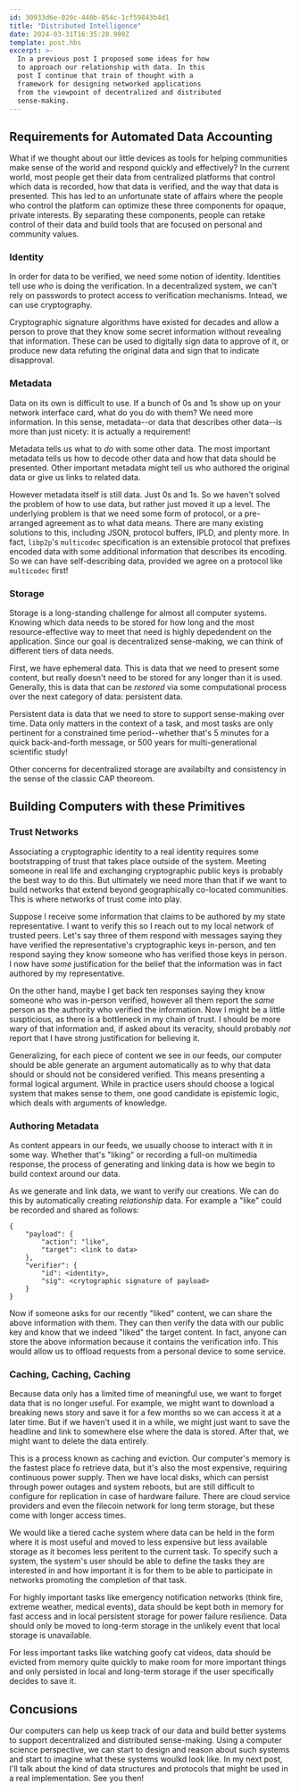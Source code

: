 ```yaml
---
id: 30933d6e-020c-440b-854c-1cf59843b4d1
title: "Distributed Intelligence"
date: 2024-03-31T16:35:28.990Z
template: post.hbs
excerpt: >-
  In a previous post I proposed some ideas for how
  to approach our relationship with data. In this
  post I continue that train of thought with a
  framework for designing networked applications
  from the viewpoint of decentralized and distributed
  sense-making.
---
```


## Requirements for Automated Data Accounting

What if we thought about our little devices as tools for
helping communities make sense of the world and respond
quickly and effectively? In the current world, most people
get their data from centralized platforms that control which
data is recorded, how that data is verified, and the way that
data is presented. This has led to an unfortunate state of
affairs where the people who control the platform can optimize
these three components for opaque, private interests. By 
separating these components, people can retake control of their
data and build tools that are focused on personal and community
values.

### Identity

In order for data to be verified, we need some notion of identity.
Identities tell use _who_ is doing the verification. In a
decentralized system, we can't rely on passwords to protect
access to verification mechanisms. Intead, we can use cryptography.

Cryptographic signature algorithms have existed for decades and
allow a person to prove that they know some secret information
without revealing that information. These can be used to digitally
sign data to approve of it, or produce new data refuting the
original data and sign that to indicate disapproval.

### Metadata

Data on its own is difficult to use. If a bunch of 0s and 1s show
up on your network interface card, what do you do with them? We
need more information. In this sense, metadata--or data that describes
other data--is more than just nicety: it is actually a requirement!

Metadata tells us what to _do_ with some other data. The most
important metadata tells us how to decode other data and how that
data should be presented. Other important metadata might tell us
who authored the original data or give us links to related data.

However metadata itself is still data. Just 0s and 1s. So we haven't
solved the problem of how to use data, but rather just moved it up a
level. The underlying problem is that we need some form of protocol,
or a pre-arranged agreement as to what data means. There are many
existing solutions to this, including JSON, protocol buffers, IPLD,
and plenty more. In fact, `libp2p`'s `multicodec` specification is
an extensible protocol that prefixes encoded data with some
additional information that describes its encoding. So we can have
self-describing data, provided we agree on a protocol like `multicodec`
first!

### Storage

Storage is a long-standing challenge for almost all computer systems.
Knowing which data needs to be stored for how long and the most
resource-effective way to meet that need is highly depedendent on
the application. Since our goal is decentralized sense-making, we
can think of different tiers of data needs.

First, we have ephemeral data. This is data that we need to present
some content, but really doesn't need to be stored for any longer
than it is used. Generally, this is data that can be _restored_ via
some computational process over the next category of data: persistent
data.

Persistent data is data that we need to store to support sense-making
over time. Data only matters in the context of a task, and most tasks
are only pertinent for a constrained time period--whether that's 5
minutes for a quick back-and-forth message, or 500 years for
multi-generational scientific study!

Other concerns for decentralized storage are availabilty and
consistency in the sense of the classic CAP theoreom.

## Building Computers with these Primitives

### Trust Networks

Associating a cryptographic identity to a real identity requires some
bootstrapping of trust that takes place outside of the system. Meeting
someone in real life and exchanging cryptographic public keys is
probably the best way to do this. But ultimately we need more than that
if we want to build networks that extend beyond geographically
co-located communities. This is where networks of trust come into play.

Suppose I receive some information that claims to be authored by my
state representative. I want to verify this so I reach out to my
local network of trusted peers. Let's say three of them respond with
messages saying they have verified the representative's cryptographic
keys in-person, and ten respond saying they know someone who has
verified those keys in person. I now have _some_ justification for
the belief that the information was in fact authored by my representative.

On the other hand, maybe I get back ten responses saying they know someone
who was in-person verified, however all them report the _same_ person as
the authority who verified the information. Now I might be a little
suspticious, as there is a bottleneck in my chain of trust. I should be
more wary of that information and, if asked about its veracity, should
probably _not_ report that I have strong justification for believing it.

Generalizing, for each piece of content we see in our feeds, our
computer should be able generate an argument automatically as to why that
data should or should not be considered verified. This means presenting a
formal logical argument. While in practice users should choose a logical
system that makes sense to them, one good candidate is epistemic logic,
which deals with arguments of knowledge.

### Authoring Metadata

As content appears in our feeds, we usually choose to interact with it
in some way. Whether that's "liking" or recording a full-on multimedia
response, the process of generating and linking data is how we begin
to build context around our data.

As we generate and link data, we want to verify our creations. We can
do this by automatically creating _relationship_ data. For example a
"like" could be recorded and shared as follows:

```
{
    "payload": {
        "action": "like",
        "target": <link to data>
    },
    "verifier": {
        "id": <identity>,
        "sig": <crytographic signature of payload>
    }
}
```

Now if someone asks for our recently "liked" content, we can share
the above information with them. They can then verify the data with
our public key and know that we indeed "liked" the target content.
In fact, anyone can store the above information because it contains
the verification info. This would allow us to offload requests from
a personal device to some service.

### Caching, Caching, Caching

Because data only has a limited time of meaningful use, we want to
forget data that is no longer useful. For example, we might want to
download a breaking news story and save it for a few months so we
can access it at a later time. But if we haven't used it in a while,
we might just want to save the headline and link to somewhere else
where the data is stored. After that, we might want to delete the
data entirely.

This is a process known as caching and eviction. Our computer's
memory is the fastest place fo retrieve data, but it's also the most
expensive, requiring continuous power supply. Then we have local
disks, which can persist through power outages and system reboots, but are
still difficult to configure for replication in case of hardware
failure. There are cloud service providers and even the filecoin
network for long term storage, but these come with longer access
times.

We would like a tiered cache system where data can be held in the
form where it is most useful and moved to less expensive but less
available storage as it becomes less peritent to the current task.
To specify such a system, the system's user should be able to
define the tasks they are interested in and how important it is
for them to be able to participate in networks promoting the
completion of that task.

For highly important tasks like emergency notification networks
(think fire, extreme weather, medical events), data should be kept
both in memory for fast access and in local persistent storage for
power failure resilience. Data should only be moved to long-term
storage in the unlikely event that local storage is unavailable.

For less important tasks like watching goofy cat videos, data should
be evicted from memory quite quickly to make room for more important
things and only persisted in local and long-term storage if the
user specifically decides to save it.

## Concusions

Our computers can help us keep track of our data and build better systems
to support decentralized and distributed sense-making. Using a computer
science perspective, we can start to design and reason about such systems
and start to imagine what these systems woulkd look like. In my next post,
I'll talk about the kind of data structures and protocols that might be
used in a real implementation. See you then!
